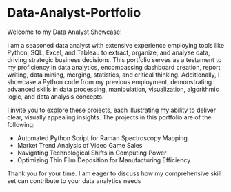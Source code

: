 # Data-Analyst-Portfolio

Welcome to my Data Analyst Showcase!

I am a seasoned data analyst with extensive experience employing tools like Python, SQL, Excel, and Tableau to extract, organize, and analyse data, driving strategic business decisions. This portfolio serves as a testament to my proficiency in data analytics, encompassing dashboard creation, report writing, data mining, merging, statistics, and critical thinking. Additionally, I showcase a Python code from my previous employment, demonstrating advanced skills in data processing, manipulation, visualization, algorithmic logic, and data analysis concepts.

I invite you to explore these projects, each illustrating my ability to deliver clear, visually appealing insights. The projects in this portfolio are of the following:
-	Automated Python Script for Raman Spectroscopy Mapping
-	Market Trend Analysis of Video Game Sales
-	Navigating Technological Shifts in Computing Power
-	Optimizing Thin Film Deposition for Manufacturing Efficiency

Thank you for your time. I am eager to discuss how my comprehensive skill set can contribute to your data analytics needs

